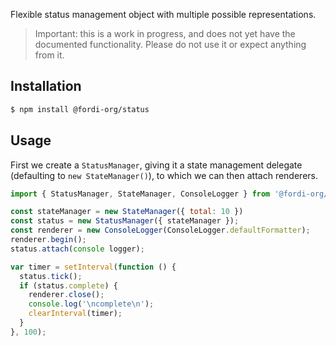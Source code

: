 Flexible status management object with multiple possible representations.

> Important: this is a work in progress, and does not yet have the documented functionality.  Please do not use it or expect anything from it.

## Installation

```bash
$ npm install @fordi-org/status
```

## Usage

First we create a `StatusManager`, giving it a state management delegate (defaulting to `new StateManager()`), to which we can then attach renderers.

```javascript
import { StatusManager, StateManager, ConsoleLogger } from '@fordi-org/status';

const stateManager = new StateManager({ total: 10 })
const status = new StatusManager({ stateManager });
const renderer = new ConsoleLogger(ConsoleLogger.defaultFormatter);
renderer.begin();
status.attach(console logger);

var timer = setInterval(function () {
  status.tick();
  if (status.complete) {
    renderer.close();
    console.log('\ncomplete\n');
    clearInterval(timer);
  }
}, 100);
```
